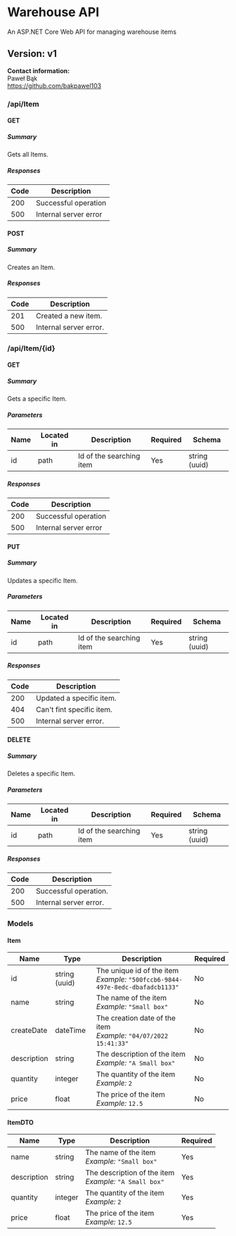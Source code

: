 ﻿# Warehouse API
An ASP.NET Core Web API for managing warehouse items

## Version: v1

**Contact information:**  
Paweł Bąk  
<https://github.com/bakpawel103>  

### /api/Item

#### GET
##### Summary

Gets all Items.

##### Responses

| Code | Description |
| ---- | ----------- |
| 200 | Successful operation |
| 500 | Internal server error |

#### POST
##### Summary

Creates an Item.

##### Responses

| Code | Description |
| ---- | ----------- |
| 201 | Created a new item. |
| 500 | Internal server error. |

### /api/Item/{id}

#### GET
##### Summary

Gets a specific Item.

##### Parameters

| Name | Located in | Description | Required | Schema |
| ---- | ---------- | ----------- | -------- | ---- |
| id | path | Id of the searching item | Yes | string (uuid) |

##### Responses

| Code | Description |
| ---- | ----------- |
| 200 | Successful operation |
| 500 | Internal server error |

#### PUT
##### Summary

Updates a specific Item.

##### Parameters

| Name | Located in | Description | Required | Schema |
| ---- | ---------- | ----------- | -------- | ---- |
| id | path | Id of the searching item | Yes | string (uuid) |

##### Responses

| Code | Description |
| ---- | ----------- |
| 200 | Updated a specific item. |
| 404 | Can't fint specific item. |
| 500 | Internal server error. |

#### DELETE
##### Summary

Deletes a specific Item.

##### Parameters

| Name | Located in | Description | Required | Schema |
| ---- | ---------- | ----------- | -------- | ---- |
| id | path | Id of the searching item | Yes | string (uuid) |

##### Responses

| Code | Description |
| ---- | ----------- |
| 200 | Successful operation. |
| 500 | Internal server error. |

### Models

#### Item

| Name | Type | Description | Required |
| ---- | ---- | ----------- | -------- |
| id | string (uuid) | The unique id of the item<br>_Example:_ `"500fccb6-9844-497e-8edc-dbafadcb1133"` | No |
| name | string | The name of the item<br>_Example:_ `"Small box"` | No |
| createDate | dateTime | The creation date of the item<br>_Example:_ `"04/07/2022 15:41:33"` | No |
| description | string | The description of the item<br>_Example:_ `"A Small box"` | No |
| quantity | integer | The quantity of the item<br>_Example:_ `2` | No |
| price | float | The price of the item<br>_Example:_ `12.5` | No |

#### ItemDTO

| Name | Type | Description | Required |
| ---- | ---- | ----------- | -------- |
| name | string | The name of the item<br>_Example:_ `"Small box"` | Yes |
| description | string | The description of the item<br>_Example:_ `"A Small box"` | Yes |
| quantity | integer | The quantity of the item<br>_Example:_ `2` | Yes |
| price | float | The price of the item<br>_Example:_ `12.5` | Yes |
